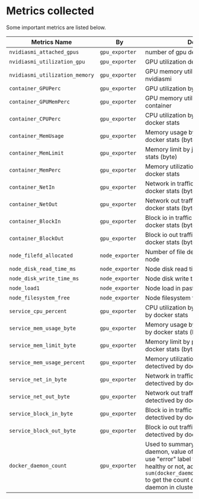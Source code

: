 # Metrics collected

Some important metrics are listed below.

| Metrics Name | By | Description |
| --- | --- | --- |
| `nvidiasmi_attached_gpus` | `gpu_exporter` | number of gpu detectived by nvidiasmi |
| `nvidiasmi_utilization_gpu` | `gpu_exporter` | GPU utilization detectived by nvidiasmi |
| `nvidiasmi_utilization_memory` | `gpu_exporter` | GPU memory utilization detectiving by nvidiasmi |
| `container_GPUPerc` | `gpu_exporter` | GPU utilization by specified job container |
| `container_GPUMemPerc` | `gpu_exporter` | GPU memory utilization by specified job container |
| `container_CPUPerc` | `gpu_exporter` | CPU utilization by job detectived by docker stats |
| `container_MemUsage` | `gpu_exporter` | Memory usage by job detectived by docker stats (byte) |
| `container_MemLimit` | `gpu_exporter` | Memory limit by job detectived by docker stats (byte) |
| `container_MemPerc` | `gpu_exporter` | Memory utilization by job detectived by docker stats |
| `container_NetIn` | `gpu_exporter` | Network in traffic by job detectived by docker stats (byte) |
| `container_NetOut` | `gpu_exporter` | Network out traffic by job detectived by docker stats (byte) |
| `container_BlockIn` | `gpu_exporter` | Block io in traffic by job detectived by docker stats (byte) |
| `container_BlockOut` | `gpu_exporter` | Block io out traffic by job detectived by docker stats (byte) |
| `node_filefd_allocated` | `node_exporter` | Number of file descriptor allocated in node |
| `node_disk_read_time_ms` | `node_exporter` | Node disk read time (ms) |
| `node_disk_write_time_ms` | `node_exporter` | Node disk write time (ms) |
| `node_load1` | `node_exporter` | Node load in past 1 minute |
| `node_filesystem_free` | `node_exporter` | Node filesystem free space (byte) |
| `service_cpu_percent`| `gpu_exporter` | CPU utilization by pai service detectived by docker stats |
| `service_mem_usage_byte`| `gpu_exporter` | Memory usage by pai service  detectived by docker stats (byte) |
| `service_mem_limit_byte`| `gpu_exporter` | Memory limit by pai service detectived by docker stats (byte) |
| `service_mem_usage_percent`| `gpu_exporter` | Memory utilization by pai service detectived by docker stats |
| `service_net_in_byte`| `gpu_exporter` | Network in traffic by pai service detectived by docker stats (byte) |
| `service_net_out_byte`| `gpu_exporter` | Network out traffic by pai service detectived by docker stats (byte) |
| `service_block_in_byte`| `gpu_exporter` | Block io in traffic by pai service detectived by docker stats (byte) |
| `service_block_out_byte`| `gpu_exporter` | Block io out traffic by pai service detectived by docker stats (byte) |
| `docker_daemon_count` | `gpu_exporter` | Used to summary the count of docker daemon, value of this metric is always 1, use "error" label to mark if daemon is healthy or not, admin can use `sum(docker_daemon_count{"error"!="ok"})` to get the count of unhealthy docker daemon in cluster |
